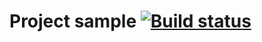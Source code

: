 # Project sample [![Build status](https://ci.appveyor.com/api/projects/status/2y6ood8nat1av0ru/branch/main?svg=true)](https://ci.appveyor.com/project/Kashos/hw5-part1-auto-qa60/branch/main)
